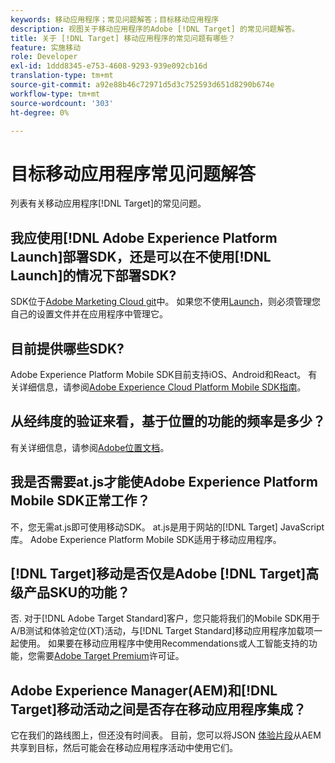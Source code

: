 ```yaml
---
keywords: 移动应用程序；常见问题解答；目标移动应用程序
description: 视图关于移动应用程序的Adobe [!DNL Target] 的常见问题解答。
title: 关于 [!DNL Target] 移动应用程序的常见问题有哪些？
feature: 实施移动
role: Developer
exl-id: 1ddd8345-e753-4608-9293-939e092cb16d
translation-type: tm+mt
source-git-commit: a92e88b46c72971d5d3c752593d651d8290b674e
workflow-type: tm+mt
source-wordcount: '303'
ht-degree: 0%

---
```


# 目标移动应用程序常见问题解答

列表有关移动应用程序[!DNL Target]的常见问题。

## 我应使用[!DNL Adobe Experience Platform Launch]部署SDK，还是可以在不使用[!DNL Launch]的情况下部署SDK?

SDK位于[Adobe Marketing Cloud git](https://github.com/Adobe-Marketing-Cloud/acp-sdks/)中。 如果您不使用[Launch](https://experienceleague.adobe.com/docs/launch/using/overview.html)，则必须管理您自己的设置文件并在应用程序中管理它。

## 目前提供哪些SDK?

Adobe Experience Platform Mobile SDK目前支持iOS、Android和React。 有关详细信息，请参阅[Adobe Experience Cloud Platform Mobile SDK指南](https://aep-sdks.gitbook.io/docs/)。

## 从经纬度的验证来看，基于位置的功能的频率是多少？

有关详细信息，请参阅[Adobe位置文档](https://placesdocs.com/places-services-by-adobe-documentation/)。

## 我是否需要at.js才能使Adobe Experience Platform Mobile SDK正常工作？

不，您无需at.js即可使用移动SDK。 at.js是用于网站的[!DNL Target] JavaScript库。 Adobe Experience Platform Mobile SDK适用于移动应用程序。

## [!DNL Target]移动是否仅是Adobe [!DNL Target]高级产品SKU的功能？

否. 对于[!DNL Adobe Target Standard]客户，您只能将我们的Mobile SDK用于A/B测试和体验定位(XT)活动，与[!DNL Target Standard]移动应用程序加载项一起使用。 如果要在移动应用程序中使用Recommendations或人工智能支持的功能，您需要[Adobe Target Premium](/help/c-intro/intro.md#premium)许可证。

## Adobe Experience Manager(AEM)和[!DNL Target]移动活动之间是否存在移动应用程序集成？

它在我们的路线图上，但还没有时间表。 目前，您可以将JSON [体验片段](/help/c-experiences/c-manage-content/aem-experience-fragments.md)从AEM共享到目标，然后可能会在移动应用程序活动中使用它们。
